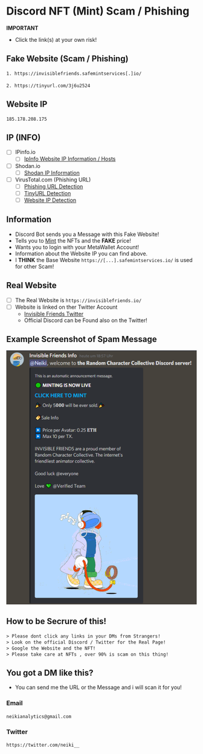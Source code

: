 # Discord NFT (Mint) Scam / Phishing

**IMPORTANT**
- Click the link(s) at your own risk!

## Fake Website (Scam / Phishing) 
```
1. https://invisiblefriends.safemintservices[.]io/

2. https://tinyurl.com/3j6u2524
```

## Website IP
```
185.178.208.175
```

## IP (INFO)
- [ ] IPinfo.io
    - [ ] [IpInfo Website IP Information / Hosts](https://ipinfo.io/185.178.208.175)

- [ ] Shodan.io
    - [ ] [Shodan IP Information](https://www.shodan.io/host/185.178.208.175)

- [ ] VirusTotal.com (Phishing URL)
    - [ ] [Phishing URL Detection](https://www.virustotal.com/gui/url/fffe63b3ed0763f1f1599d6df2b7827872720bc40e69ca61e63333a2c5f17249?nocache=1)
    - [ ] [TinyURL Detection](https://www.virustotal.com/gui/url/17a67e48daca880b058b1d14cf6e302a31605c929ae9cae9015349b79e8a1485?nocache=1)
    - [ ] [Website IP Detection](https://www.virustotal.com/gui/url/5caa53760da20d0c60f860b36c58e615219bbe0127225c5463085b3483130ec9)
 
## Information
- Discord Bot sends you a Message with this Fake Website!
- Tells you to [Mint](https://101blockchains.com/nft-minting/) the NFTs and the **FAKE** price!
- Wants you to login with your MetaWallet Account!
- Information about the Website IP you can find above.
- I **THINK** the Base Website ```https://[...].safemintservices.io/``` is used for other Scam!

## Real Website

- [ ] The Real Website is ```https://invisiblefriends.io/``` 
- [ ] Website is linked on ther Twitter Account
    - [Invisible Friends Twitter](https://twitter.com/InvsbleFriends)
    - Official Discord can be Found also on the Twitter!

## Example Screenshot of Spam Message

![](https://github.com/NeikiDev/NeikiAnalytics/blob/main/assets/scrnsht-invisblefriends%232.png)


## How to be Secrure of this!

```
> Please dont click any links in your DMs from Strangers!
> Look on the official Discord / Twitter for the Real Page!
> Google the Website and the NFT!
> Please take care at NFTs , over 90% is scam on this thing!
```

## You got a DM like this?
- You can send me the URL or the Message and i will scan it for you!

### Email
```
neikianalytics@gmail.com
```

### Twitter
```
https://twitter.com/neiki__
```